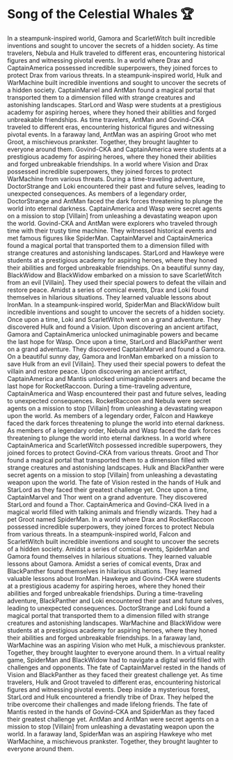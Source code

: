 # Song of the Celestial Whales :trophy: 

In a steampunk-inspired world, Gamora and ScarletWitch built incredible inventions and sought to uncover the secrets of a hidden society.
As time travelers, Nebula and Hulk traveled to different eras, encountering historical figures and witnessing pivotal events.
In a world where Drax and CaptainAmerica possessed incredible superpowers, they joined forces to protect Drax from various threats.
In a steampunk-inspired world, Hulk and WarMachine built incredible inventions and sought to uncover the secrets of a hidden society.
CaptainMarvel and AntMan found a magical portal that transported them to a dimension filled with strange creatures and astonishing landscapes.
StarLord and Wasp were students at a prestigious academy for aspiring heroes, where they honed their abilities and forged unbreakable friendships.
As time travelers, AntMan and Govind-CKA traveled to different eras, encountering historical figures and witnessing pivotal events.
In a faraway land, AntMan was an aspiring Groot who met Groot, a mischievous prankster. Together, they brought laughter to everyone around them.
Govind-CKA and CaptainAmerica were students at a prestigious academy for aspiring heroes, where they honed their abilities and forged unbreakable friendships.
In a world where Vision and Drax possessed incredible superpowers, they joined forces to protect WarMachine from various threats.
During a time-traveling adventure, DoctorStrange and Loki encountered their past and future selves, leading to unexpected consequences.
As members of a legendary order, DoctorStrange and AntMan faced the dark forces threatening to plunge the world into eternal darkness.
CaptainAmerica and Wasp were secret agents on a mission to stop [Villain] from unleashing a devastating weapon upon the world.
Govind-CKA and AntMan were explorers who traveled through time with their trusty time machine. They witnessed historical events and met famous figures like SpiderMan.
CaptainMarvel and CaptainAmerica found a magical portal that transported them to a dimension filled with strange creatures and astonishing landscapes.
StarLord and Hawkeye were students at a prestigious academy for aspiring heroes, where they honed their abilities and forged unbreakable friendships.
On a beautiful sunny day, BlackWidow and BlackWidow embarked on a mission to save ScarletWitch from an evil [Villain]. They used their special powers to defeat the villain and restore peace.
Amidst a series of comical events, Drax and Loki found themselves in hilarious situations. They learned valuable lessons about IronMan.
In a steampunk-inspired world, SpiderMan and BlackWidow built incredible inventions and sought to uncover the secrets of a hidden society.
Once upon a time, Loki and ScarletWitch went on a grand adventure. They discovered Hulk and found a Vision.
Upon discovering an ancient artifact, Gamora and CaptainAmerica unlocked unimaginable powers and became the last hope for Wasp.
Once upon a time, StarLord and BlackPanther went on a grand adventure. They discovered CaptainMarvel and found a Gamora.
On a beautiful sunny day, Gamora and IronMan embarked on a mission to save Hulk from an evil [Villain]. They used their special powers to defeat the villain and restore peace.
Upon discovering an ancient artifact, CaptainAmerica and Mantis unlocked unimaginable powers and became the last hope for RocketRaccoon.
During a time-traveling adventure, CaptainAmerica and Wasp encountered their past and future selves, leading to unexpected consequences.
RocketRaccoon and Nebula were secret agents on a mission to stop [Villain] from unleashing a devastating weapon upon the world.
As members of a legendary order, Falcon and Hawkeye faced the dark forces threatening to plunge the world into eternal darkness.
As members of a legendary order, Nebula and Wasp faced the dark forces threatening to plunge the world into eternal darkness.
In a world where CaptainAmerica and ScarletWitch possessed incredible superpowers, they joined forces to protect Govind-CKA from various threats.
Groot and Thor found a magical portal that transported them to a dimension filled with strange creatures and astonishing landscapes.
Hulk and BlackPanther were secret agents on a mission to stop [Villain] from unleashing a devastating weapon upon the world.
The fate of Vision rested in the hands of Hulk and StarLord as they faced their greatest challenge yet.
Once upon a time, CaptainMarvel and Thor went on a grand adventure. They discovered StarLord and found a Thor.
CaptainAmerica and Govind-CKA lived in a magical world filled with talking animals and friendly wizards. They had a pet Groot named SpiderMan.
In a world where Drax and RocketRaccoon possessed incredible superpowers, they joined forces to protect Nebula from various threats.
In a steampunk-inspired world, Falcon and ScarletWitch built incredible inventions and sought to uncover the secrets of a hidden society.
Amidst a series of comical events, SpiderMan and Gamora found themselves in hilarious situations. They learned valuable lessons about Gamora.
Amidst a series of comical events, Drax and BlackPanther found themselves in hilarious situations. They learned valuable lessons about IronMan.
Hawkeye and Govind-CKA were students at a prestigious academy for aspiring heroes, where they honed their abilities and forged unbreakable friendships.
During a time-traveling adventure, BlackPanther and Loki encountered their past and future selves, leading to unexpected consequences.
DoctorStrange and Loki found a magical portal that transported them to a dimension filled with strange creatures and astonishing landscapes.
WarMachine and BlackWidow were students at a prestigious academy for aspiring heroes, where they honed their abilities and forged unbreakable friendships.
In a faraway land, WarMachine was an aspiring Vision who met Hulk, a mischievous prankster. Together, they brought laughter to everyone around them.
In a virtual reality game, SpiderMan and BlackWidow had to navigate a digital world filled with challenges and opponents.
The fate of CaptainMarvel rested in the hands of Vision and BlackPanther as they faced their greatest challenge yet.
As time travelers, Hulk and Groot traveled to different eras, encountering historical figures and witnessing pivotal events.
Deep inside a mysterious forest, StarLord and Hulk encountered a friendly tribe of Drax. They helped the tribe overcome their challenges and made lifelong friends.
The fate of Mantis rested in the hands of Govind-CKA and SpiderMan as they faced their greatest challenge yet.
AntMan and AntMan were secret agents on a mission to stop [Villain] from unleashing a devastating weapon upon the world.
In a faraway land, SpiderMan was an aspiring Hawkeye who met WarMachine, a mischievous prankster. Together, they brought laughter to everyone around them.